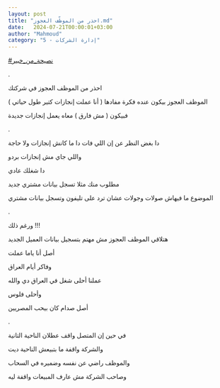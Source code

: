 ```yaml
---
layout: post
title: "احذر من الموظّف العجوز.md"
date:   2024-07-21T00:00:01+03:00
author: "Mahmoud"
category: "5 - إدارة الشركات"
---
```

[<u>\#نصيحة_من_خبير</u>](https://www.facebook.com/hashtag/%D9%86%D8%B5%D9%8A%D8%AD%D8%A9_%D9%85%D9%86_%D8%AE%D8%A8%D9%8A%D8%B1?__eep__=6&__cft__%5b0%5d=AZXkMiSpjgFVeBWrL6w0ZMlynxDPGburXbQGvzhxi6KNecHaXfQyqbx9gvfTLm-_cOr6vd9FI1w-NnOz95slqaE5E1ZpWbPz7Nb9ZVohfSGvlK2qlH4VkhubAOn3mulXC-hKNLh7ViVPkQCflrPXG64c&__tn__=*NK-R)

.

احذر من الموظف العجوز في شركتك

الموظف العجوز بيكون عنده فكرة مفادها ( أنا عملت إنجازات
كتير طول حياتي )

فبيكون ( مش فارق ) معاه يعمل إنجازات جديدة

.

دا بغض النظر عن إن اللي فات دا ما كانش إنجازات ولا
حاجة

واللي جاي مش إنجازات بردو

دا شغلك عادي

مطلوب منك مثلا تسجل بيانات مشتري جديد

الموضوع ما فيهاش صولات وجولات عشان ترد على تليفون وتسجل
بيانات مشتري

.

ورغم ذلك !!!

هتلاقي الموظف العجوز مش مهتم بتسجيل بيانات العميل
الجديد

أصل أنا ياما عملت

وفاكر أيام العراق

عملنا أحلى شغل في العراق دي والله

وأحلى فلوس

أصل صدام كان بيحب المصريين

.

في حين إن المتصل واقف عطلان الناحية التانية

والشركة واقفة ما بتبيعش الناحية ديت

والموظف راضي عن نفسه وضميره في السحاب

وصاحب الشركة مش عارف المبيعات واقفة ليه
